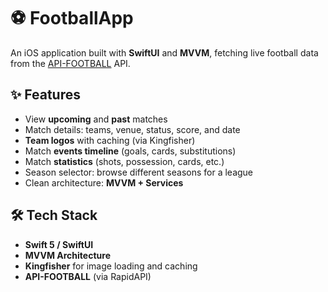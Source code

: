 # ⚽ FootballApp

An iOS application built with **SwiftUI** and **MVVM**, fetching live football data from the [API-FOOTBALL](https://rapidapi.com/api-sports/api/api-football) API.

## ✨ Features
- View **upcoming** and **past** matches  
- Match details: teams, venue, status, score, and date  
- **Team logos** with caching (via Kingfisher)  
- Match **events timeline** (goals, cards, substitutions)  
- Match **statistics** (shots, possession, cards, etc.)  
- Season selector: browse different seasons for a league  
- Clean architecture: **MVVM + Services**  

## 🛠 Tech Stack
- **Swift 5 / SwiftUI**  
- **MVVM Architecture**  
- **Kingfisher** for image loading and caching  
- **API-FOOTBALL** (via RapidAPI)  
